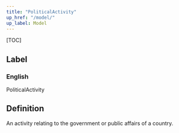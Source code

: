 ```yaml
---
title: "PoliticalActivity"
up_href: "/model/"
up_label: Model
---
```


[TOC]

## Label

### English
PoliticalActivity


## Definition
An activity relating to the government or public affairs of a country. 


    
